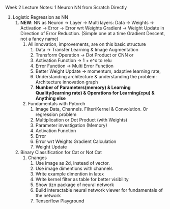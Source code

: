 Week 2 Lecture Notes: 1 Neuron NN from Scratch Directly

1. Logistic Regression as NN
   1. **NEW**: NN as Neuron -> Layer -> Multi layers: Data -> Weights -> Activation -> Error -> Error wrt Weights Gradient -> Weight Update in Direction of Error Reduction. (Simple one at a time Gradient Descent, not a fancy name)
      1. All innovation, improvements, are on this basic structure
         1. Data -> Transfer Learning & Image Augmentation
         2. Transform Operation -> Dot Product or CNN or 
         3. Activation Function -> 1 + e^x to relu
         4. Error Function -> Multi Error Function
         5. Better Weight Update -> momentum, adaptive learning rate, 
         6. Understanding architecture & understanding the problem: Architecture innovation graph
         7. **Number of Parameters(memory) & Learning Quality(learning rate) & Operations for Learning(cpu) & Anything else**
      2. Fundamentals with Pytorch
         1. Image Data, Channels. Filter/Kernel & Convolution. Or regression problem
         2. Multiplication or Dot Product (with Weights)
         3. Parameter investigation (Memory)
         4. Activation Function
         5. Error
         6. Error wrt Weights Gradient Calculation
         7. Weight Update
   2. Binary Classification for Cat or Not Cat
      1. Changes
         1. Use image as 2d, instead of vector. 
         2. Use image dimentions with channels
         3. Write example dimention in latex
         4. Write kernel filter as table for better visibility
         5. Show tizn package of neural network
         6. Build interactable neural network viewer for fundamentals of the network
         7. Tensorflow Playground